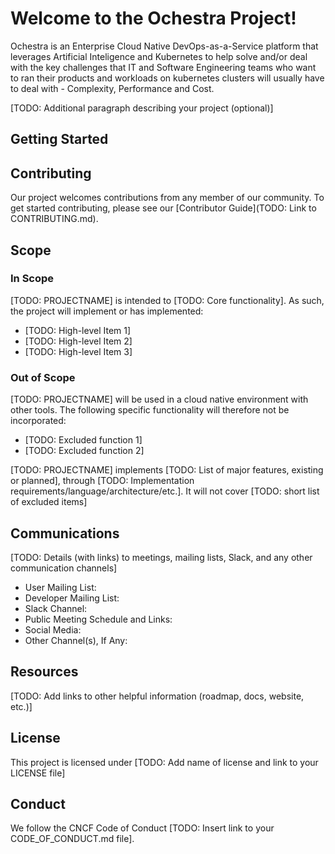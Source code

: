 # Welcome to the Ochestra Project!


Ochestra is an Enterprise Cloud Native DevOps-as-a-Service platform that leverages Artificial Inteligence and Kubernetes to help solve and/or deal with the key challenges that IT and Software Engineering teams who want to ran their products and workloads on kubernetes clusters will usually have to deal with - Complexity, Performance and Cost.


[TODO: Additional paragraph describing your project (optional)]


## Getting Started

<!-- Include enough details to get started using, or at least building, the
project here and link to other docs with more detail as needed.  Depending on
the nature of the project and its current development status, this might
include:
* quick installation/build instructions
* a few simple examples of use
* basic prerequisites
-->

## Contributing

<!-- Template: https://github.com/cncf/project-template/blob/main/CONTRIBUTING.md -->

Our project welcomes contributions from any member of our community. To get
started contributing, please see our [Contributor Guide](TODO: Link to
CONTRIBUTING.md).

## Scope

<!-- If this section is too long, you might consider moving it to a SCOPE.md -->
<!-- More information about creating your scope with links to examples -->
<!-- https://contribute.cncf.io/maintainers/governance/charter/ -->

### In Scope

[TODO: PROJECTNAME] is intended to [TODO: Core functionality]. As such, the
project will implement or has implemented:

- [TODO: High-level Item 1]
- [TODO: High-level Item 2]
- [TODO: High-level Item 3]

### Out of Scope

[TODO: PROJECTNAME] will be used in a cloud native environment with other
tools. The following specific functionality will therefore not be incorporated:

- [TODO: Excluded function 1]
- [TODO: Excluded function 2]

[TODO: PROJECTNAME] implements [TODO: List of major features, existing or
planned], through [TODO: Implementation
requirements/language/architecture/etc.]. It will not cover [TODO: short list
of excluded items]

## Communications

<!-- Fill in the communications channels you actually use.  These should all be public channels anyone
can join, and there should be several ways that users and contributors can reach project maintainers.
If you have recurring/regular meetings, list those or a link to a publicy-readable calendar so that
prospective contributors know when and where to engage with you. -->

[TODO: Details (with links) to meetings, mailing lists, Slack, and any other communication channels]

- User Mailing List:
- Developer Mailing List:
- Slack Channel:
- Public Meeting Schedule and Links:
- Social Media:
- Other Channel(s), If Any:

## Resources

[TODO: Add links to other helpful information (roadmap, docs, website, etc.)]

## License

<!-- Template: https://github.com/cncf/project-template/blob/main/LICENSE -->

This project is licensed under [TODO: Add name of license and link to your LICENSE file]

## Conduct

<!-- Template: https://github.com/cncf/project-template/blob/main/CODE_OF_CONDUCT.md -->

We follow the CNCF Code of Conduct [TODO: Insert link to your CODE_OF_CONDUCT.md file].
